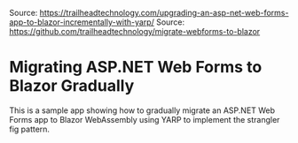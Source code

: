 Source: https://trailheadtechnology.com/upgrading-an-asp-net-web-forms-app-to-blazor-incrementally-with-yarp/
Source: https://github.com/trailheadtechnology/migrate-webforms-to-blazor
# Migrating ASP.NET Web Forms to Blazor Gradually
This is a sample app showing how to gradually migrate an ASP.NET Web Forms app to Blazor WebAssembly using YARP to implement the strangler fig pattern.
